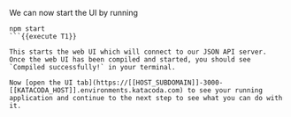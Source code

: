We can now start the UI by running 

```
npm start
```{{execute T1}}

This starts the web UI which will connect to our JSON API server. 
Once the web UI has been compiled and started, you should see `Compiled successfully!` in your terminal. 

Now [open the UI tab](https://[[HOST_SUBDOMAIN]]-3000-[[KATACODA_HOST]].environments.katacoda.com) to see your running application and continue to the next step to see what you can do with it.
